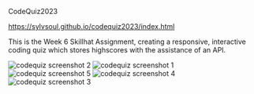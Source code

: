 CodeQuiz2023

https://sylvsoul.github.io/codequiz2023/index.html

This is the Week 6 Skillhat Assignment, creating a responsive, interactive coding quiz which stores highscores with the assistance of an API.

![codequiz screenshot 2](https://github.com/sylvsoul/codequiz2023/assets/20224205/6a26d6e0-19df-46f9-b820-a5cd5925ec91)
![codequiz screenshot 1](https://github.com/sylvsoul/codequiz2023/assets/20224205/398dab52-0872-4648-a802-7a86312699df)
![codequiz screenshot 5](https://github.com/sylvsoul/codequiz2023/assets/20224205/3064667c-081e-4dec-bdf2-cfaa7419da21)
![codequiz screenshot 4](https://github.com/sylvsoul/codequiz2023/assets/20224205/dc9d7b64-a84d-4e56-beee-224334b64fa7)
![codequiz screenshot 3](https://github.com/sylvsoul/codequiz2023/assets/20224205/72a2aa87-33b1-49bc-83e6-071939b601f0)
